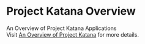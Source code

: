 # Project Katana Overview
An Overview of Project Katana Applications <br/>
Visit <a href="https://docs.microsoft.com/en-us/aspnet/aspnet/overview/owin-and-katana/an-overview-of-project-katana">An Overview of Project Katana</a> for more details. 
